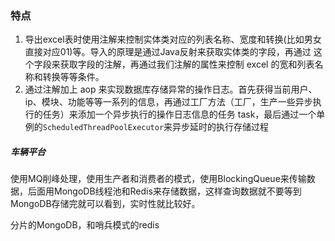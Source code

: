### 特点

1. 导出excel表时使用注解来控制实体类对应的列表名称、宽度和转换(比如男女直接对应01)等。导入的原理是通过Java反射来获取实体类的字段，再通过 这个字段来获取字段的注解，再通过我们注解的属性来控制 excel 的宽和列表名称和转换等等条件。
2. 通过注解加上 aop 来实现数据库存储异常的操作日志。首先获得当前用户、ip、模块、功能等等一系列的信息，再通过工厂方法（工厂，生产一些异步执行的任务）来添加一个异步执行的操作日志信息的任务 task，最后通过一个单例的`ScheduledThreadPoolExecutor`来异步延时的执行存储过程





##### 车辆平台

使用MQ削峰处理，使用生产者和消费者的模式，使用BlockingQueue来传输数据，后面用MongoDB线程池和Redis来存储数据，这样查询数据就不要等到MongoDB存储完就可以看到，实时性就比较好。

分片的MongoDB，和哨兵模式的redis